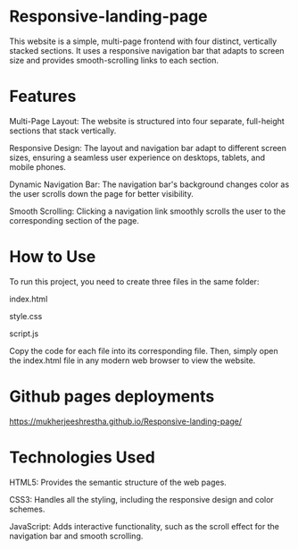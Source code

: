 # Responsive-landing-page
This website is a simple, multi-page frontend with four distinct, vertically stacked sections. It uses a responsive navigation bar that adapts to screen size and provides smooth-scrolling links to each section.

# Features
Multi-Page Layout: The website is structured into four separate, full-height sections that stack vertically.

Responsive Design: The layout and navigation bar adapt to different screen sizes, ensuring a seamless user experience on desktops, tablets, and mobile phones.

Dynamic Navigation Bar: The navigation bar's background changes color as the user scrolls down the page for better visibility.

Smooth Scrolling: Clicking a navigation link smoothly scrolls the user to the corresponding section of the page.

# How to Use
To run this project, you need to create three files in the same folder:

index.html

style.css

script.js

Copy the code for each file into its corresponding file. Then, simply open the index.html file in any modern web browser to view the website.

# Github pages deployments
https://mukherjeeshrestha.github.io/Responsive-landing-page/

# Technologies Used
HTML5: Provides the semantic structure of the web pages.

CSS3: Handles all the styling, including the responsive design and color schemes.

JavaScript: Adds interactive functionality, such as the scroll effect for the navigation bar and smooth scrolling.
